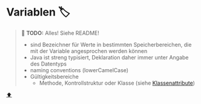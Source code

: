 # Variablen :label:

> :construction: **TODO:**  Alles! Siehe README!
> -   sind Bezeichner für Werte in bestimmten Speicherbereichen, die mit der Variable angesprochen werden können
> -   Java ist streng typisiert, Deklaration daher immer unter Angabe des Datentyps
> -   naming conventions (lowerCamelCase)
> -   Gültigkeitsbereiche
>     -   Methode, Kontrollstruktur oder Klasse (siehe [Klassenattribute](#klassenattribute))


<!-- Dieser Link sollte am Ende der Datei stehen! -->
<a class="top-link" href="#">:arrow_up:</a>